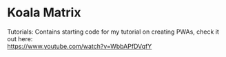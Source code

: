 # Koala Matrix
Tutorials:
Contains starting code for my tutorial on creating PWAs, check it out here:\
https://www.youtube.com/watch?v=WbbAPfDVqfY
